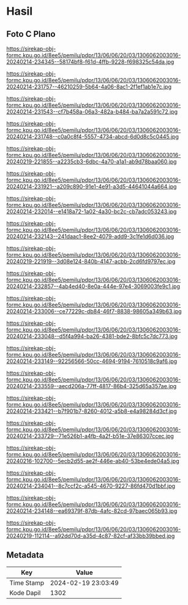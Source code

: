 # Hasil

## Foto C Plano

https://sirekap-obj-formc.kpu.go.id/8ee5/pemilu/pdpr/13/06/06/20/03/1306062003016-20240214-234345--58174bf8-f61d-4ffb-9228-f698325c54da.jpg

https://sirekap-obj-formc.kpu.go.id/8ee5/pemilu/pdpr/13/06/06/20/03/1306062003016-20240214-231757--46210259-5b64-4a06-8ac1-2f1ef1ab1e7c.jpg

https://sirekap-obj-formc.kpu.go.id/8ee5/pemilu/pdpr/13/06/06/20/03/1306062003016-20240214-231543--cf7b458a-06a3-482a-b484-ba7a2a591c72.jpg

https://sirekap-obj-formc.kpu.go.id/8ee5/pemilu/pdpr/13/06/06/20/03/1306062003016-20240214-231748--c0a0c8f4-5557-4734-abcd-6d0d8c5c0445.jpg

https://sirekap-obj-formc.kpu.go.id/8ee5/pemilu/pdpr/13/06/06/20/03/1306062003016-20240219-221855--a2235cb3-6dbc-4a70-a1a1-ab9d78baa060.jpg

https://sirekap-obj-formc.kpu.go.id/8ee5/pemilu/pdpr/13/06/06/20/03/1306062003016-20240214-231921--a209c890-91e1-4e91-a3d5-44641044a664.jpg

https://sirekap-obj-formc.kpu.go.id/8ee5/pemilu/pdpr/13/06/06/20/03/1306062003016-20240214-232014--e1418a72-1a02-4a30-bc2c-cb7adc053243.jpg

https://sirekap-obj-formc.kpu.go.id/8ee5/pemilu/pdpr/13/06/06/20/03/1306062003016-20240214-232143--241daac1-8ee2-4079-add9-3c1fe1d6d036.jpg

https://sirekap-obj-formc.kpu.go.id/8ee5/pemilu/pdpr/13/06/06/20/03/1306062003016-20240219-221919--3d08e124-840b-4147-acbb-2cd6fd9797ec.jpg

https://sirekap-obj-formc.kpu.go.id/8ee5/pemilu/pdpr/13/06/06/20/03/1306062003016-20240214-232857--4ab4ed40-8e0a-444e-97e4-3069003fe9c1.jpg

https://sirekap-obj-formc.kpu.go.id/8ee5/pemilu/pdpr/13/06/06/20/03/1306062003016-20240214-233006--ce77229c-db84-46f7-8838-98605a349b63.jpg

https://sirekap-obj-formc.kpu.go.id/8ee5/pemilu/pdpr/13/06/06/20/03/1306062003016-20240214-233048--d5f4a994-ba26-4381-bde2-8bfc5c7dc773.jpg

https://sirekap-obj-formc.kpu.go.id/8ee5/pemilu/pdpr/13/06/06/20/03/1306062003016-20240214-233149--92256566-50cc-4694-9194-7610518c9af6.jpg

https://sirekap-obj-formc.kpu.go.id/8ee5/pemilu/pdpr/13/06/06/20/03/1306062003016-20240214-233559--aecd206a-77ff-4817-86b4-325d65a357ae.jpg

https://sirekap-obj-formc.kpu.go.id/8ee5/pemilu/pdpr/13/06/06/20/03/1306062003016-20240214-233421--b7f901b7-8260-4012-a5b8-e4a98284d3cf.jpg

https://sirekap-obj-formc.kpu.go.id/8ee5/pemilu/pdpr/13/06/06/20/03/1306062003016-20240214-233729--71e526b1-a4fb-4a2f-b51e-37e86307ccec.jpg

https://sirekap-obj-formc.kpu.go.id/8ee5/pemilu/pdpr/13/06/06/20/03/1306062003016-20240216-102700--5ecb2d55-ae2f-446e-ab40-53be4ede04a5.jpg

https://sirekap-obj-formc.kpu.go.id/8ee5/pemilu/pdpr/13/06/06/20/03/1306062003016-20240214-234041--8c7ccf2c-a545-4670-9227-86fd470d1bbf.jpg

https://sirekap-obj-formc.kpu.go.id/8ee5/pemilu/pdpr/13/06/06/20/03/1306062003016-20240214-234148--ea69379f-87db-4afc-82cd-97baec065b93.jpg

https://sirekap-obj-formc.kpu.go.id/8ee5/pemilu/pdpr/13/06/06/20/03/1306062003016-20240219-112114--a92dd70d-a35d-4c87-82cf-af33bb39bbed.jpg


## Metadata

| Key        | Value               |
| ---------- | ------------------- |
| Time Stamp | 2024-02-19 23:03:49 |
| Kode Dapil | 1302                |



